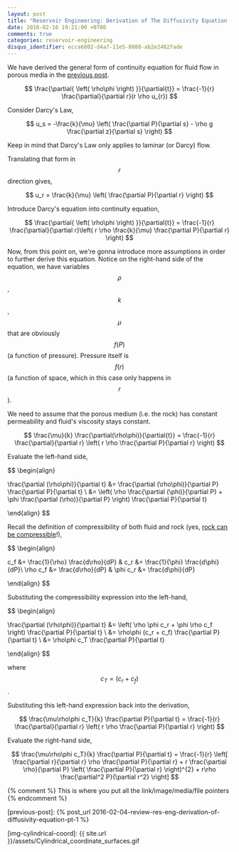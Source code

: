 ```yaml
---
layout: post
title: "Reservoir Engineering: Derivation of The Diffusivity Equation (part 2)"
date: 2016-02-16 19:21:00 +0700
comments: true
categories: reservoir-engineering
disqus_identifier: ecca6802-d4a7-11e5-8088-ab2e2482fade
---
```


We have derived the general form of continuity equation for fluid flow in porous media in the [previous post](previous-post).

$$ \frac{\partial{ \left( \rho\phi \right) }}{\partial{t}} = \frac{-1}{r} \frac{\partial}{\partial r}(r \rho u_{r}) $$

Consider Darcy's Law,

$$ u_s = -\frac{k}{\mu} \left( \frac{\partial P}{\partial s} - \rho g \frac{\partial z}{\partial s} \right) $$

Keep in mind that Darcy's Law only applies to laminar (or Darcy) flow.

Translating that form in $$ r $$ direction gives,

$$ u_r = \frac{k}{\mu} \left( \frac{\partial P}{\partial r} \right) $$

Introduce Darcy's equation into continuity equation,

$$ \frac{\partial{ \left( \rho\phi \right) }}{\partial{t}} = \frac{-1}{r} \frac{\partial}{\partial r}\left( r \rho \frac{k}{\mu} \frac{\partial P}{\partial r} \right) $$

Now, from this point on, we're gonna introduce more assumptions in order to further derive this equation. Notice on the right-hand side of the equation, we have variables $$ \rho $$, $$ k $$, $$ \mu $$ that are obviously $$ f(P) $$ (a function of pressure). Pressure itself is $$ f(r) $$ (a function of space, which in this case only happens in $$ r $$).

We need to assume that the porous medium (i.e. the rock) has constant permeability and fluid's viscosity stays constant.

$$ \frac{\mu}{k} \frac{\partial(\rho\phi)}{\partial{t}} = \frac{-1}{r} \frac{\partial}{\partial r} \left( r \rho \frac{\partial P}{\partial r} \right) $$

Evaluate the left-hand side,

$$
\begin{align}

\frac{\partial (\rho\phi)}{\partial t} &= \frac{\partial (\rho\phi)}{\partial P} \frac{\partial P}{\partial t} \\
&= \left( \rho \frac{\partial (\phi)}{\partial P} + \phi \frac{\partial (\rho)}{\partial P} \right) \frac{\partial P}{\partial t}

\end{align}
$$

Recall the definition of compressibility of both fluid and rock (yes, [rock can be compressible](compaction-drive-res)!),

$$
\begin{align}

c_f &= \frac{1}{\rho} \frac{d\rho}{dP} &
c_r &= \frac{1}{\phi} \frac{d\phi}{dP}\\
\rho c_f &= \frac{d\rho}{dP} &
\phi c_r &= \frac{d\phi}{dP}

\end{align}
$$

Substituting the compressibility expression into the left-hand,

$$
\begin{align}

\frac{\partial (\rho\phi)}{\partial t} &= \left( \rho \phi c_r + \phi \rho c_f \right) \frac{\partial P}{\partial t} \\
&= \rho\phi (c_r + c_f) \frac{\partial P}{\partial t} \\
&= \rho\phi c_T \frac{\partial P}{\partial t}

\end{align}
$$

where $$ c_T = (c_r + c_f) $$.

Substituting this left-hand expression back into the derivation,

$$ \frac{\mu\rho\phi c_T}{k} \frac{\partial P}{\partial t} = \frac{-1}{r} \frac{\partial}{\partial r} \left( r \rho \frac{\partial P}{\partial r} \right) $$

Evaluate the right-hand side,

$$ \frac{\mu\rho\phi c_T}{k} \frac{\partial P}{\partial t} = \frac{-1}{r} \left[ \frac{\partial r}{\partial r} \rho \frac{\partial P}{\partial r} + r \frac{\partial \rho}{\partial P} \left( \frac{\partial P}{\partial r} \right)^{2} + r\rho \frac{\partial^2 P}{\partial r^2} \right] $$






{% comment %} This is where you put all the link/image/media/file pointers {% endcomment %}

[previous-post]: {% post_url 2016-02-04-review-res-eng-derivation-of-diffusivity-equation-pt-1 %}

[compaction-drive-res]: https://petrowiki.org/Compaction_drive_reservoirs

[img-cylindrical-coord]: {{ site.url }}/assets/Cylindrical_coordinate_surfaces.gif
